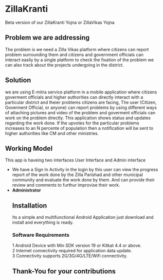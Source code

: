 # ZillaKranti
Beta version of our ZillaKranti Yojna or ZillaVikas Yojna

## Problem we are addressing
The problem is we need a Zilla Vikas platform where citizens can report problem surrounding them and citizens and government officials can interact easily by a single platform to check the fixation of the problem we can also track about the projects undergoing in the district.

## Solution
we are using E-mitra service platform in a mobile application where citizens goverment officials and higher authorities can directly interact with a particular district and theier problems citizens are facing, The user (Citizen, Goverment Official, or anyone) can report problems by using different ways of attaching pictures and video of the problem and goverment officials can work on the problem directly. This application shows status and updates regarding the work done.
If the upvotes for the particular problems increases to an N percente of population then a notification will be sent to higher authorities like CM and other ministries.

## Working Model
This app is haveing two interfaces User Interface and Admin interface
<ul type=bullet">
<li>We have a Sign In Activity in the login by this user can view the progress report of the work done by the Zilla Parishad and other municipal community and evaluate the work done by them. And can provide their review and comments to furthur improvise their work.</li>
<li><b>Administrator</b><brFirst of all we will login this as a administrator in this we can create the task and can check and update the progress report and we can also view the reviews of the users and can improvise the zilla.
</ul>

## Installation
Its a simple and multifunctional Android Application just download and install and everything is ready.

### Software Requirements
1 Android Device with Min SDK version 19 or Kitkat 4.4 or above.<br>
2 Internet connectivity required for application data update.<br>
3 Connectivity supports 2G/3G/4G/LTE/Wifi connectivity.<br>

## Thank-You for your contributions
